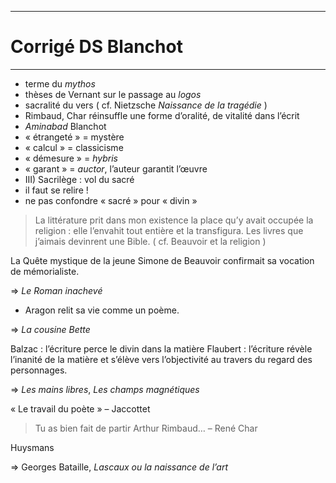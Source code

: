 ***
# Corrigé DS Blanchot 
***
- terme du *mythos* 
- thèses de Vernant sur le passage au *logos* 
- sacralité du vers ( cf. Nietzsche *Naissance de la tragédie* )
- Rimbaud, Char réinsuffle une forme d’oralité, de vitalité dans l’écrit 
- *Aminabad* Blanchot 
- « étrangeté » = mystère 
- « calcul » = classicisme 
- « démesure » = *hybris* 
- « garant » = *auctor*, l’auteur garantit l’œuvre
- III) Sacrilège : vol du sacré 
- il faut se relire ! 
- ne pas confondre « sacré » pour « divin » 

> La littérature prit dans mon existence la place qu’y avait occupée la religion : elle l’envahit tout entière et la transfigura. Les livres que j’aimais devinrent une Bible. ( cf. Beauvoir et la religion )

La Quête mystique de la jeune Simone de Beauvoir confirmait sa vocation de mémorialiste.

⇒ *Le Roman inachevé* 
 - Aragon relit sa vie comme un poème. 

⇒ *La cousine Bette* 

Balzac : l’écriture perce le divin dans la matière 
Flaubert : l’écriture révèle l’inanité de la matière et s’élève vers l’objectivité au travers du regard des personnages.

⇒ *Les mains libres*, *Les champs magnétiques* 

« Le travail du poète » – Jaccottet 

> Tu as bien fait de partir Arthur Rimbaud… – René Char 

Huysmans 

⇒ Georges Bataille, *Lascaux ou la naissance de l’art*
